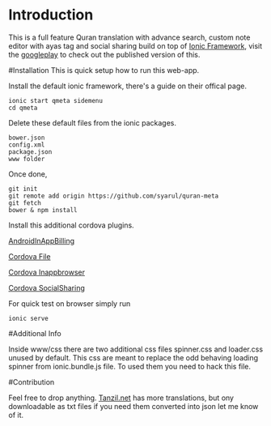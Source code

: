 # Introduction
This is a full feature Quran translation with advance search, custom note editor with ayas tag and social sharing build on top of [Ionic Framework](http://ionicframework.com/), visit the [googleplay](https://play.google.com/store/apps/details?id=com.ionicframework.qmeta996726) to check out the published version of this.

#Installation
This is quick setup how to run this web-app.

Install the default ionic framework, there's a guide on their offical page.
```
ionic start qmeta sidemenu
cd qmeta
```
Delete these default files from the ionic packages.
```
bower.json 
config.xml
package.json
www folder
```
Once done,
```
git init
git remote add origin https://github.com/syarul/quran-meta
git fetch
bower & npm install
```

Install this additional cordova plugins.

[AndroidInAppBilling](https://github.com/poiuytrez/AndroidInAppBilling)

[Cordova File](https://github.com/apache/cordova-plugin-file)

[Cordova Inappbrowser](https://github.com/apache/cordova-plugin-inappbrowser)

[Cordova SocialSharing](https://github.com/EddyVerbruggen/SocialSharing-PhoneGap-Plugin)


For quick test on browser simply run
```
ionic serve
```

#Additional Info

Inside www/css there are two additional css files spinner.css and loader.css unused by default. This css are meant to replace the odd behaving loading spinner from ionic.bundle.js file. To used them you need to hack this file.

#Contribution

Feel free to drop anything. [Tanzil.net](http://tanzil.net/trans/) has more translations, but ony downloadable as txt files if you need them converted into json let me know of it.
